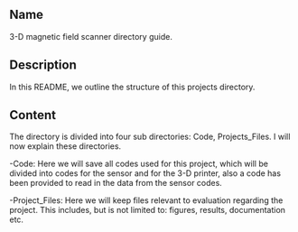 

## Name
3-D magnetic field scanner directory guide.

## Description
In this README, we outline the structure of this projects directory.

## Content
The directory is divided into four sub directories: Code, Projects_Files. I will now explain these directories.

-Code: Here we will save all codes used for this project, which will be divided into codes for the sensor and for the 3-D printer, also a code has been provided to read in the data from the sensor codes.

-Project_Files: Here we will keep files relevant to evaluation regarding the project. This includes, but is not limited to: figures, results, documentation etc.




